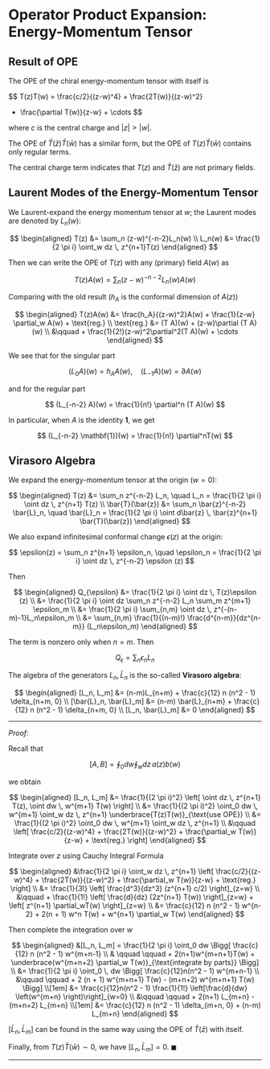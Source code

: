 # Operator Product Expansion: <br>Energy-Momentum Tensor

## Result of OPE

The OPE of the chiral energy-momentum tensor with itself is

$$
T(z)T(w) 
= \frac{c/2}{(z-w)^4} + \frac{2T(w)}{(z-w)^2}
+ \frac{\partial T(w)}{z-w} + \cdots
$$

where $c$ is the central charge and $|z|>|w|$.

The OPE of $\bar{T}(\bar{z}) \bar{T}(\bar{w})$ has a similar form, but the OPE of $T(z) \bar{T}(\bar{w})$ contains only regular terms. 

The central charge term indicates that $T(z)$ and $\bar{T}(\bar{z})$ are not primary fields. 

## Laurent Modes of the Energy-Momentum Tensor 

We Laurent-expand the energy momentum tensor at $w$; the Laurent modes are denoted by $L_n(w)$:

$$
\begin{aligned}
    T(z) &= \sum_n  (z-w)^{-n-2}L_n(w)
    \\
    L_n(w) &= \frac{1}{2 \pi i} \oint_w dz \, z^{n+1}T(z)
\end{aligned}
$$

Then we can write the OPE of $T(z)$ with any (primary) field $A(w)$ as

$$
T(z)A(w) = \sum_n (z-w)^{-n-2} L_n(w) A(w)
$$

Comparing with the old result ($h_A$ is the conformal dimension of $A(z)$)

$$
\begin{aligned}
    T(z)A(w) 
    &= \frac{h_A}{(z-w)^2}A(w) 
    + \frac{1}{z-w} \partial_w A(w)
    + \text{reg.}
    \\
    \text{reg.} 
    &= (T A)(w)
    + (z-w)\partial (T A)(w)
    \\ &\qquad
    + \frac{1}{2!}(z-w)^2\partial^2(T A)(w)
    + \cdots
\end{aligned}
$$

We see that for the singular part

$$
(L_0 A)(w) = h_A A(w), \quad
(L_{-1} A)(w) = \partial A(w)
$$

and for the regular part

$$
(L_{-n-2} A)(w)
= \frac{1}{n!} \partial^n (T A)(w)
$$

In particular, when $A$ is the identity $\mathbf{1}$, we get

$$
(L_{-n-2} \mathbf{1})(w)
= \frac{1}{n!} \partial^nT(w)
$$

## Virasoro Algebra

We expand the energy-momentum tensor at the origin $(w = 0)$:

$$
\begin{aligned}
    T(z)
    &= \sum_n z^{-n-2} L_n, \quad 
    L_n = \frac{1}{2 \pi i} \oint dz \, 
    z^{n+1} T(z)
    \\
    \bar{T}(\bar{z})
    &= \sum_n \bar{z}^{-n-2} \bar{L}_n, \quad
    \bar{L}_n = \frac{1}{2 \pi i} \oint d\bar{z} \, 
    \bar{z}^{n+1} \bar{T}(\bar{z})
\end{aligned}
$$

We also expand infinitesimal conformal change $\epsilon (z)$ at the origin:

$$
\epsilon(z) 
= \sum_n  z^{n+1} \epsilon_n, \quad
\epsilon_n 
= \frac{1}{2 \pi i} \oint dz \,
z^{-n-2} \epsilon (z)
$$

Then

$$
\begin{aligned}
    Q_{\epsilon}
    &= \frac{1}{2 \pi i} \oint dz \, T(z)\epsilon (z)
    \\
    &= \frac{1}{2 \pi i} \oint dz 
    \sum_n  z^{-n-2} L_n
    \sum_m  z^{m+1} \epsilon_m
    \\
    &= \frac{1}{2 \pi i} \sum_{n,m} \oint dz \, 
    z^{-(n-m)-1}L_n\epsilon_m
    \\
    &= \sum_{n,m} \frac{1}{(n-m)!} \frac{d^{n-m}}{dz^{n-m}} (L_n\epsilon_m)
\end{aligned}
$$

The term is nonzero only when $n=m$. Then

$$
Q_{\epsilon} = \sum_n \epsilon_n L_n
$$

The algebra of the generators $L_n,\bar{L}_n$ is the so-called **Virasoro algebra**:

$$
\begin{aligned}
    [L_n, L_m]
    &= (n-m)L_{n+m}
    + \frac{c}{12} n (n^2 - 1) \delta_{n+m, 0} 
    \\
    [\bar{L}_n, \bar{L}_m]
    &= (n-m) \bar{L}_{n+m}
    + \frac{c}{12} n (n^2 - 1) \delta_{n+m, 0}
    \\
    [L_n, \bar{L}_m] &= 0
\end{aligned}
$$

----

*Proof*:

Recall that

$$
[A,B] = \oint_0 dw \oint_w dz \, a(z)b(w)
$$

we obtain

$$
\begin{aligned}
    [L_n, L_m]
    &= \frac{1}{(2 \pi i)^2} \left[
        \oint dz \, z^{n+1} T(z),
        \oint dw \, w^{m+1} T(w)
    \right]
    \\
    &= \frac{1}{(2 \pi i)^2} 
    \oint_0 dw \, w^{m+1} 
    \oint_w dz \, z^{n+1} 
    \underbrace{T(z)T(w)}_{\text{use OPE}} 
    \\
    &= \frac{1}{(2 \pi i)^2} 
    \oint_0 dw \, w^{m+1} 
    \oint_w dz \, z^{n+1} 
    \\ &\qquad
    \left[
        \frac{c/2}{(z-w)^4}
        + \frac{2T(w)}{(z-w)^2}
        + \frac{\partial_w T(w)}{z-w}
        + \text{reg.}
    \right]
\end{aligned}
$$

Integrate over $z$ using Cauchy Integral Formula

$$
\begin{aligned}
    &\frac{1}{2 \pi i} \oint_w dz \, z^{n+1} 
    \left[
        \frac{c/2}{(z-w)^4}
        + \frac{2T(w)}{(z-w)^2}
        + \frac{\partial_w T(w)}{z-w}
        + \text{reg.}
    \right]
    \\
    &= \frac{1}{3!} \left[
        \frac{d^3}{dz^3} (z^{n+1} c/2)
    \right]_{z=w}
    \\ &\qquad
    + \frac{1}{1!} \left[
        \frac{d}{dz} (2z^{n+1} T(w))
    \right]_{z=w}
    + \left[
        z^{n+1} \partial_wT(w)
    \right]_{z=w} 
    \\
    &= \frac{c}{12} n (n^2 - 1) w^{n-2}
    + 2(n + 1) w^n T(w)
    + w^{n+1} \partial_w T(w)
\end{aligned}
$$

Then complete the integration over $w$

$$
\begin{aligned}
    &[L_n, L_m]
    = \frac{1}{2 \pi i} \oint_0 dw
    \Bigg[
        \frac{c}{12} n (n^2 - 1) w^{m+n-1}
        \\ & \qquad \qquad
        + 2(n+1)w^{m+n+1}T(w)
        + \underbrace{w^{m+n+2} \partial_w T(w)}_{\text{integrate by parts}} 
    \Bigg]
    \\
    &= \frac{1}{2 \pi i} \oint_0 \, dw \Bigg[
        \frac{c}{12}n(n^2 - 1) w^{m+n-1}
        \\ &\qquad \qquad 
        + 2 (n + 1) w^{m+n+1} T(w)
        - (m+n+2) w^{m+n+1} T(w)
    \Bigg]
    \\[1em]
    &= \frac{c}{12}n(n^2 - 1) \frac{1}{1!} 
    \left[\frac{d}{dw} \left(w^{m+n} \right)\right]_{w=0}
    \\ &\qquad \qquad
    + 2(n+1) L_{m+n}
    - (m+n+2) L_{m+n} 
    \\[1em]
    &= \frac{c}{12} n (n^2 - 1) \delta_{m+n, 0}
    + (n-m) L_{m+n}
\end{aligned}
$$

$[\bar{L}_n, \bar{L}_m]$ can be found in the same way using the OPE of $\bar{T} (\bar{z})$ with itself.

Finally, from $T(z)\bar{T} \left(\bar{w} \right)\sim 0$, we have $[L_n, \bar{L}_m]=0$. $\blacksquare$

----

